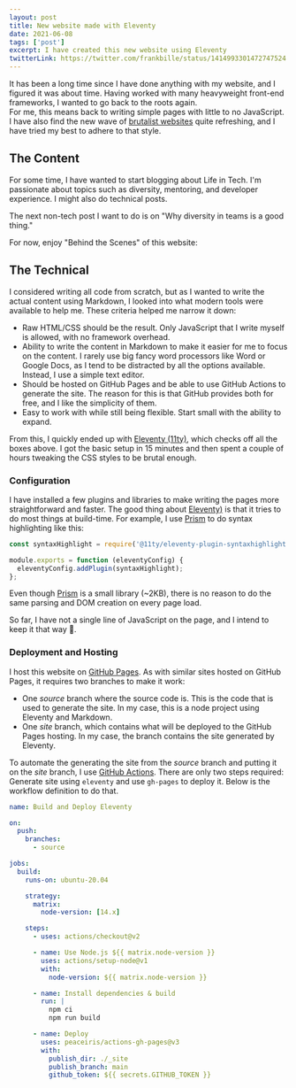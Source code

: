 ```yaml
---
layout: post
title: New website made with Eleventy
date: 2021-06-08
tags: ['post']
excerpt: I have created this new website using Eleventy
twitterLink: https://twitter.com/frankbille/status/1414993301472747524
---
```


It has been a long time since I have done anything with my website, and I figured it was about time.
Having worked with many heavyweight front-end frameworks, I wanted to go back to the roots again.  
For me, this means back to writing simple pages with little to no JavaScript. I have also find the
new wave of [brutalist websites][brutalist] quite refreshing, and I have tried my best to adhere to that
style.

## The Content

For some time, I have wanted to start blogging about Life in Tech. I'm passionate about topics such as
diversity, mentoring, and developer experience. I might also do technical posts.

The next non-tech post I want to do is on "Why diversity in teams is a good thing."

For now, enjoy "Behind the Scenes" of this website:

## The Technical

I considered writing all code from scratch, but as I wanted to write the actual content using
Markdown, I looked into what modern tools were available to help me. These criteria helped me
narrow it down:

- Raw HTML/CSS should be the result. Only JavaScript that I write myself is allowed, with no framework overhead.
- Ability to write the content in Markdown to make it easier for me to focus on the content.
  I rarely use big fancy word processors like Word or Google Docs, as I tend to be distracted by all the options available.
  Instead, I use a simple text editor.
- Should be hosted on GitHub Pages and be able to use GitHub Actions to generate the site.
  The reason for this is that GitHub provides both for free, and I like the simplicity of
  them.
- Easy to work with while still being flexible. Start small with the ability to expand.

From this, I quickly ended up with [Eleventy (11ty)][eleventy], which checks off all the boxes above.
I got the basic setup in 15 minutes and then spent a couple of hours tweaking the CSS styles
to be brutal enough.

### Configuration

I have installed a few plugins and libraries to make writing the pages more straightforward and faster.
The good thing about [Eleventy)][eleventy] is that it tries to do most things at build-time.
For example, I use [Prism][prismjs] to do syntax highlighting like this:

```js
const syntaxHighlight = require('@11ty/eleventy-plugin-syntaxhighlight');

module.exports = function (eleventyConfig) {
  eleventyConfig.addPlugin(syntaxHighlight);
};
```

Even though [Prism][prismjs] is a small library (~2KB), there is no reason to do the same parsing
and DOM creation on every page load.

So far, I have not a single line of JavaScript on the page, and I intend to keep it that way 🤞.

### Deployment and Hosting

I host this website on [GitHub Pages][githubpages]. As with similar sites hosted on GitHub Pages,
it requires two branches to make it work:

- One _source_ branch where the source code is. This is the code that is used to generate the site.
  In my case, this is a node project using Eleventy and Markdown.
- One _site_ branch, which contains what will be deployed to the GitHub Pages hosting. In my case,
  the branch contains the site generated by Eleventy.

To automate the generating the site from the _source_ branch and putting it on the _site_ branch,
I use [GitHub Actions][githubactions]. There are only two steps required:
Generate site using `eleventy` and use `gh-pages` to deploy it. Below is the workflow definition
to do that.

```yaml
name: Build and Deploy Eleventy

on:
  push:
    branches:
      - source

jobs:
  build:
    runs-on: ubuntu-20.04

    strategy:
      matrix:
        node-version: [14.x]

    steps:
      - uses: actions/checkout@v2

      - name: Use Node.js ${{ matrix.node-version }}
        uses: actions/setup-node@v1
        with:
          node-version: ${{ matrix.node-version }}

      - name: Install dependencies & build
        run: |
          npm ci
          npm run build

      - name: Deploy
        uses: peaceiris/actions-gh-pages@v3
        with:
          publish_dir: ./_site
          publish_branch: main
          github_token: ${{ secrets.GITHUB_TOKEN }}
```

[brutalist]: https://brutalistwebsites.com/
[eleventy]: https://www.11ty.dev/
[prismjs]: https://prismjs.com/
[githubpages]: https://pages.github.com/
[githubactions]: https://github.com/features/actions
